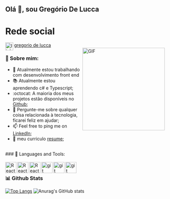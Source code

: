 ## Olá 👋, sou Gregório De Lucca
<h1 style="font-size=14px">Rede social</h1>
<a href='https://www.linkedin.com/in/gregoriodelucca/'>gregorio de lucca <img align='left' alt="linkedin" src="https://upload.wikimedia.org/wikipedia/commons/thumb/f/f8/LinkedIn_icon_circle.svg/800px-LinkedIn_icon_circle.svg.png" height='25px'/></a>
<br/>


<img align="right" alt="GIF" src="https://i.pinimg.com/originals/e1/f3/41/e1f3413bf5036045713341394f617225.gif" width="260px"/>
  
### 🧐 Sobre mim:

- 🔭  Atualmente estou trabalhando com  desenvolvimento front end
- :books:      Atualmente estou aprendendo c# e Typescript; 
- :octocat:    A maioria dos meus projetos estão disponíveis no [Github](https://github.com/gregoriodelucca98?tab=repositories);
- 💬  Pergunte-me sobre qualquer coisa relacionada à tecnologia, ficarei feliz em ajudar;
- 📫  Feel free to ping me on [LinkedIn](www.linkedin.com/in/gregoriodelucca);
-  :pencil: meu curriculo [resume](https://docs.google.com/document/d/1lfvQw9E7yfWkeUBrNFOPwpGJ02UdUMhuK6Pn-6_YobY/edit?usp=sharing);
<br>
### 🔨 Languages and Tools:
<br/>
<br/>
<a href="https://reactjs.org/" target="_blank"> <img align="left" alt="React" height ="35px"  src="https://cdn.jsdelivr.net/gh/devicons/devicon/icons/typescript/typescript-original.svg"></a>
<a href="https://reactjs.org/" target="_blank"> <img align="left" alt="React" height ="35px"   src="https://cdn.jsdelivr.net/gh/devicons/devicon/icons/nodejs/nodejs-original.svg"></a>
<a href="https://reactjs.org/" target="_blank"> <img align="left" alt="React" height ="35px"  src="https://cdn.jsdelivr.net/gh/devicons/devicon/icons/react/react-original.svg"></a>
<a href="https://git-scm.com/" target="_blank"> <img src="https://cdn.jsdelivr.net/gh/devicons/devicon/icons/csharp/csharp-original.svg" align="left" alt="git" height='35px'/> </a>
<a href="https://git-scm.com/" target="_blank"> <img src="https://cdn.jsdelivr.net/gh/devicons/devicon/icons/dotnetcore/dotnetcore-original.svg" align="left" alt="git" height='35px'/> </a>
<a href="https://git-scm.com/" target="_blank"> <img  src="https://cdn.jsdelivr.net/gh/devicons/devicon/icons/postgresql/postgresql-plain-wordmark.svg" align="left" alt="git" height='35px'/> </a>


<br>


### 📊 Github Stats
[![Top Langs](https://github-readme-stats.vercel.app/api/top-langs/?username=gregoriodelucca&icons=true&theme=radical)](https://github.com/gregoriodelucca/github-readme-stats)
![Anurag's GitHub stats](https://github-readme-stats.vercel.app/api?username=gregoriodelucca&show_icons=true&theme=radical)
